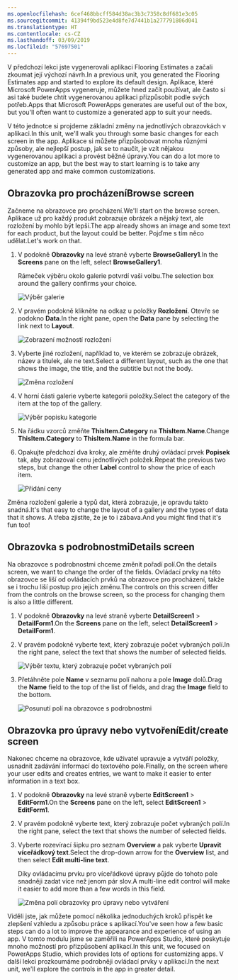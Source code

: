 ```yaml
---
ms.openlocfilehash: 6cef468bbcff584d38ac3b3c7358c8df681e3c05
ms.sourcegitcommit: 41394f9bd523e4d8fe7d7441b1a277791806d041
ms.translationtype: HT
ms.contentlocale: cs-CZ
ms.lasthandoff: 03/09/2019
ms.locfileid: "57697501"
---
```

<span data-ttu-id="46696-101">V předchozí lekci jste vygenerovali aplikaci Flooring Estimates a začali zkoumat její výchozí návrh.</span><span class="sxs-lookup"><span data-stu-id="46696-101">In a previous unit, you generated the Flooring Estimates app and started to explore its default design.</span></span> <span data-ttu-id="46696-102">Aplikace, které Microsoft PowerApps vygeneruje, můžete hned začít používat, ale často si asi také budete chtít vygenerovanou aplikaci přizpůsobit podle svých potřeb.</span><span class="sxs-lookup"><span data-stu-id="46696-102">Apps that Microsoft PowerApps generates are useful out of the box, but you'll often want to customize a generated app to suit your needs.</span></span>

<span data-ttu-id="46696-103">V této jednotce si projdeme základní změny na jednotlivých obrazovkách v aplikaci.</span><span class="sxs-lookup"><span data-stu-id="46696-103">In this unit, we'll walk you through some basic changes for each screen in the app.</span></span> <span data-ttu-id="46696-104">Aplikace si můžete přizpůsobovat mnoha různými způsoby, ale nejlepší postup, jak se to naučit, je vzít nějakou vygenerovanou aplikaci a provést běžné úpravy.</span><span class="sxs-lookup"><span data-stu-id="46696-104">You can do a lot more to customize an app, but the best way to start learning is to take any generated app and make common customizations.</span></span>

## <a name="browse-screen"></a><span data-ttu-id="46696-105">Obrazovka pro procházení</span><span class="sxs-lookup"><span data-stu-id="46696-105">Browse screen</span></span>
<span data-ttu-id="46696-106">Začneme na obrazovce pro procházení.</span><span class="sxs-lookup"><span data-stu-id="46696-106">We'll start on the browse screen.</span></span> <span data-ttu-id="46696-107">Aplikace už pro každý produkt zobrazuje obrázek a nějaký text, ale rozložení by mohlo být lepší.</span><span class="sxs-lookup"><span data-stu-id="46696-107">The app already shows an image and some text for each product, but the layout could be better.</span></span> <span data-ttu-id="46696-108">Pojďme s tím něco udělat.</span><span class="sxs-lookup"><span data-stu-id="46696-108">Let's work on that.</span></span>

1. <span data-ttu-id="46696-109">V podokně **Obrazovky** na levé straně vyberte **BrowseGallery1**.</span><span class="sxs-lookup"><span data-stu-id="46696-109">In the **Screens** pane on the left, select **BrowseGallery1**.</span></span>

    <span data-ttu-id="46696-110">Rámeček výběru okolo galerie potvrdí vaši volbu.</span><span class="sxs-lookup"><span data-stu-id="46696-110">The selection box around the gallery confirms your choice.</span></span>

    ![Výběr galerie](../media/select-gallery.png)

1. <span data-ttu-id="46696-112">V pravém podokně klikněte na odkaz u položky **Rozložení**. Otevře se podokno **Data**.</span><span class="sxs-lookup"><span data-stu-id="46696-112">In the right pane, open the **Data** pane by selecting the link next to **Layout**.</span></span>

    ![Zobrazení možností rozložení](../media/powerapps-layout.png)

1. <span data-ttu-id="46696-114">Vyberte jiné rozložení, například to, ve kterém se zobrazuje obrázek, název a titulek, ale ne text.</span><span class="sxs-lookup"><span data-stu-id="46696-114">Select a different layout, such as the one that shows the image, the title, and the subtitle but not the body.</span></span>

    ![Změna rozložení](../media/change-layout.png)

1. <span data-ttu-id="46696-116">V horní části galerie vyberte kategorii položky.</span><span class="sxs-lookup"><span data-stu-id="46696-116">Select the category of the item at the top of the gallery.</span></span>

    ![Výběr popisku kategorie](../media/select-category.png)

1. <span data-ttu-id="46696-118">Na řádku vzorců změňte **ThisItem.Category** na **ThisItem.Name**.</span><span class="sxs-lookup"><span data-stu-id="46696-118">Change **ThisItem.Category** to **ThisItem.Name** in the formula bar.</span></span>

1. <span data-ttu-id="46696-119">Opakujte předchozí dva kroky, ale změňte druhý ovládací prvek **Popisek** tak, aby zobrazoval cenu jednotlivých položek.</span><span class="sxs-lookup"><span data-stu-id="46696-119">Repeat the previous two steps, but change the other **Label** control to show the price of each item.</span></span>

    ![Přidání ceny](../media/add-price.png)

<span data-ttu-id="46696-121">Změna rozložení galerie a typů dat, která zobrazuje, je opravdu takto snadná.</span><span class="sxs-lookup"><span data-stu-id="46696-121">It's that easy to change the layout of a gallery and the types of data that it shows.</span></span> <span data-ttu-id="46696-122">A třeba zjistíte, že je to i zábava.</span><span class="sxs-lookup"><span data-stu-id="46696-122">And you might find that it's fun too!</span></span>

## <a name="details-screen"></a><span data-ttu-id="46696-123">Obrazovka s podrobnostmi</span><span class="sxs-lookup"><span data-stu-id="46696-123">Details screen</span></span>

<span data-ttu-id="46696-124">Na obrazovce s podrobnostmi chceme změnit pořadí polí.</span><span class="sxs-lookup"><span data-stu-id="46696-124">On the details screen, we want to change the order of the fields.</span></span> <span data-ttu-id="46696-125">Ovládací prvky na této obrazovce se liší od ovládacích prvků na obrazovce pro procházení, takže se i trochu liší postup pro jejich změnu.</span><span class="sxs-lookup"><span data-stu-id="46696-125">The controls on this screen differ from the controls on the browse screen, so the process for changing them is also a little different.</span></span>

1. <span data-ttu-id="46696-126">V podokně **Obrazovky** na levé straně vyberte **DetailScreen1** > **DetailForm1**.</span><span class="sxs-lookup"><span data-stu-id="46696-126">On the **Screens** pane on the left, select **DetailScreen1** > **DetailForm1**.</span></span>

1. <span data-ttu-id="46696-127">V pravém podokně vyberte text, který zobrazuje počet vybraných polí.</span><span class="sxs-lookup"><span data-stu-id="46696-127">In the right pane, select the text that shows the number of selected fields.</span></span>

    ![Výběr textu, který zobrazuje počet vybraných polí](../media/powerapps-edit-fields.png)

1. <span data-ttu-id="46696-129">Přetáhněte pole **Name** v seznamu polí nahoru a pole **Image** dolů.</span><span class="sxs-lookup"><span data-stu-id="46696-129">Drag the **Name** field to the top of the list of fields, and drag the **Image** field to the bottom.</span></span>

    ![Posunutí polí na obrazovce s podrobnostmi](../media/powerapps-move-fields.png)

## <a name="editcreate-screen"></a><span data-ttu-id="46696-131">Obrazovka pro úpravy nebo vytvoření</span><span class="sxs-lookup"><span data-stu-id="46696-131">Edit/create screen</span></span>

<span data-ttu-id="46696-132">Nakonec chceme na obrazovce, kde uživatel upravuje a vytváří položky, usnadnit zadávání informací do textového pole.</span><span class="sxs-lookup"><span data-stu-id="46696-132">Finally, on the screen where your user edits and creates entries, we want to make it easier to enter information in a text box.</span></span>

1. <span data-ttu-id="46696-133">V podokně **Obrazovky** na levé straně vyberte **EditScreen1** > **EditForm1**.</span><span class="sxs-lookup"><span data-stu-id="46696-133">On the **Screens** pane on the left, select **EditScreen1** > **EditForm1**.</span></span>

1. <span data-ttu-id="46696-134">V pravém podokně vyberte text, který zobrazuje počet vybraných polí.</span><span class="sxs-lookup"><span data-stu-id="46696-134">In the right pane, select the text that shows the number of selected fields.</span></span>

1. <span data-ttu-id="46696-135">Vyberte rozevírací šipku pro seznam **Overview** a pak vyberte **Upravit víceřádkový text**.</span><span class="sxs-lookup"><span data-stu-id="46696-135">Select the drop-down arrow for the **Overview** list, and then select **Edit multi-line text**.</span></span>

    <span data-ttu-id="46696-136">Díky ovládacímu prvku pro víceřádkové úpravy půjde do tohoto pole snadněji zadat více než jenom pár slov.</span><span class="sxs-lookup"><span data-stu-id="46696-136">A multi-line edit control will make it easier to add more than a few words in this field.</span></span>

    ![Změna polí obrazovky pro úpravy nebo vytváření](../media/powerapps-change-editscreen.png)

<span data-ttu-id="46696-138">Viděli jste, jak můžete pomocí několika jednoduchých kroků přispět ke zlepšení vzhledu a způsobu práce s aplikací.</span><span class="sxs-lookup"><span data-stu-id="46696-138">You've seen how a few basic steps can do a lot to improve the appearance and experience of using an app.</span></span> <span data-ttu-id="46696-139">V tomto modulu jsme se zaměřili na PowerApps Studio, které poskytuje mnoho možností pro přizpůsobení aplikací.</span><span class="sxs-lookup"><span data-stu-id="46696-139">In this unit, we focused on PowerApps Studio, which provides lots of options for customizing apps.</span></span> <span data-ttu-id="46696-140">V další lekci prozkoumáme podrobněji ovládací prvky v aplikaci.</span><span class="sxs-lookup"><span data-stu-id="46696-140">In the next unit, we'll explore the controls in the app in greater detail.</span></span>
